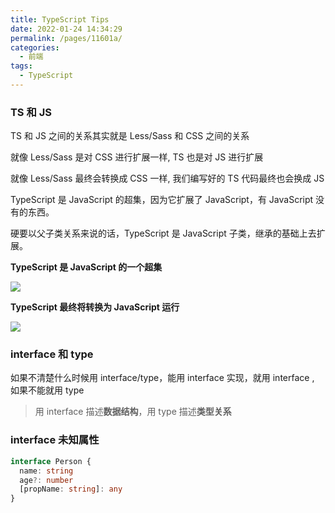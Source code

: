 ```yaml
---
title: TypeScript Tips
date: 2022-01-24 14:34:29
permalink: /pages/11601a/
categories:
  - 前端
tags:
  - TypeScript
---
```


### TS 和 JS

TS 和 JS 之间的关系其实就是 Less/Sass 和 CSS 之间的关系

就像 Less/Sass 是对 CSS 进行扩展一样, TS 也是对 JS 进行扩展

就像 Less/Sass 最终会转换成 CSS 一样, 我们编写好的 TS 代码最终也会换成 JS

TypeScript 是 JavaScript 的超集，因为它扩展了 JavaScript，有 JavaScript 没有的东西。

硬要以父子类关系来说的话，TypeScript 是 JavaScript 子类，继承的基础上去扩展。

**TypeScript 是 JavaScript 的一个超集**

![](https://qiniu.espe.work/blog/20220422095456.png)

**TypeScript 最终将转换为 JavaScript 运行**

![](https://qiniu.espe.work/blog/20220422100948.png)

### interface 和 type

如果不清楚什么时候用 interface/type，能用 interface 实现，就用 interface , 如果不能就用 type

> 用 interface 描述**数据结构**，用 type 描述**类型关系**

### interface 未知属性

```typescript
interface Person {
  name: string
  age?: number
  [propName: string]: any
}
```
